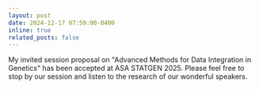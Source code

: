 ```yaml
---
layout: post
date: 2024-12-17 07:59:00-0400
inline: true
related_posts: false
---
```


My invited session proposal on "Advanced Methods for Data Integration in Genetics" has been accepted at ASA STATGEN 2025. Please feel free to stop by our session and listen to the research of our wonderful speakers.
